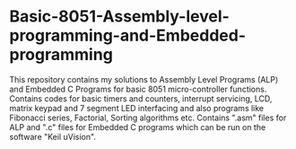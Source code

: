 # Basic-8051-Assembly-level-programming-and-Embedded-programming
This repository contains my solutions to Assembly Level Programs (ALP) and Embedded C Programs for basic 8051 micro-controller functions. Contains codes for basic timers and counters, interrupt servicing, LCD, matrix keypad and 7 segment LED interfacing and also programs like Fibonacci series, Factorial, Sorting algorithms etc. Contains ".asm" files for ALP and ".c" files for Embedded C programs which can be run on the software "Keil uVision".
